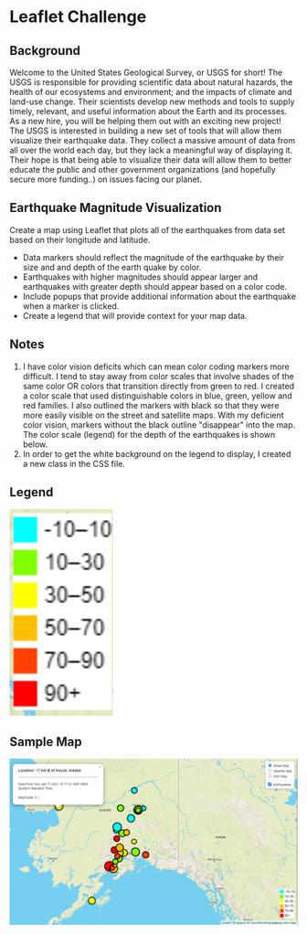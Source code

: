 # Leaflet Challenge

## Background
Welcome to the United States Geological Survey, or USGS for short! The USGS is responsible for providing scientific data about natural hazards, the health of our ecosystems and environment; and the impacts of climate and land-use change. Their scientists develop new methods and tools to supply timely, relevant, and useful information about the Earth and its processes. As a new hire, you will be helping them out with an exciting new project!  The USGS is interested in building a new set of tools that will allow them visualize their earthquake data. They collect a massive amount of data from all over the world each day, but they lack a meaningful way of displaying it. Their hope is that being able to visualize their data will allow them to better educate the public and other government organizations (and hopefully secure more funding..) on issues facing our planet.

## Earthquake Magnitude Visualization
Create a map using Leaflet that plots all of the earthquakes from data set based on their longitude and latitude.
 * Data markers should reflect the magnitude of the earthquake by their size and and depth of the earth quake by color.
 * Earthquakes with higher magnitudes should appear larger and earthquakes with greater depth should appear based on a color code.
 * Include popups that provide additional information about the earthquake when a marker is clicked.
 * Create a legend that will provide context for your map data.

## Notes
 1. I have color vision deficits which can mean color coding markers more difficult.  I tend to stay away from color scales that involve shades of the same color OR colors that transition directly from green to red.  I created a color scale that used distinguishable colors in blue, green, yellow and red families.  I also outlined the markers with black so that they were more easily visible on the street and satellite maps.  With my deficient color vision, markers without the black outline "disappear" into the map.  The color scale (legend) for the depth of the earthquakes is shown below.
 2. In order to get the white background on the legend to display, I created a new class in the CSS file.
 
 ## Legend
 ![Legend](https://github.com/LCHoffman/leaflet-challenge/blob/main/Images/depth-scale.png)
 
 ## Sample Map
 ![Image of Map](https://github.com/LCHoffman/leaflet-challenge/blob/main/Images/Map-Example.png)
